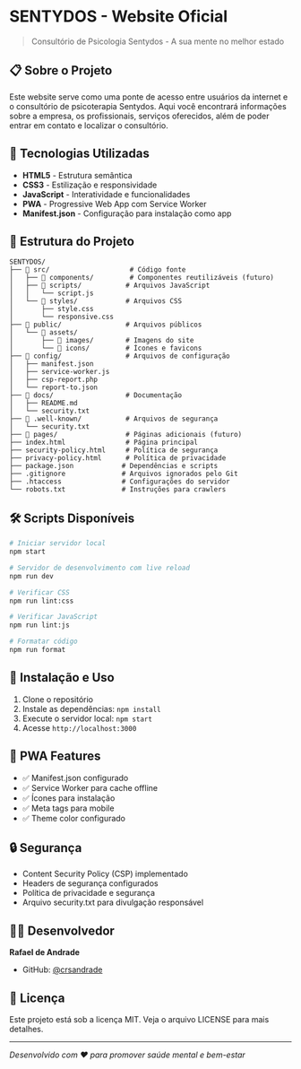 # SENTYDOS - Website Oficial

> Consultório de Psicologia Sentydos - A sua mente no melhor estado

## 📋 Sobre o Projeto

Este website serve como uma ponte de acesso entre usuários da internet e o consultório de psicoterapia Sentydos. Aqui você encontrará informações sobre a empresa, os profissionais, serviços oferecidos, além de poder entrar em contato e localizar o consultório.

## 🚀 Tecnologias Utilizadas

- **HTML5** - Estrutura semântica
- **CSS3** - Estilização e responsividade
- **JavaScript** - Interatividade e funcionalidades
- **PWA** - Progressive Web App com Service Worker
- **Manifest.json** - Configuração para instalação como app

## 📁 Estrutura do Projeto

```
SENTYDOS/
├── 📁 src/                    # Código fonte
│   ├── 📁 components/         # Componentes reutilizáveis (futuro)
│   ├── 📁 scripts/           # Arquivos JavaScript
│   │   └── script.js
│   └── 📁 styles/            # Arquivos CSS
│       ├── style.css
│       └── responsive.css
├── 📁 public/                # Arquivos públicos
│   └── 📁 assets/
│       ├── 📁 images/        # Imagens do site
│       └── 📁 icons/         # Ícones e favicons
├── 📁 config/                # Arquivos de configuração
│   ├── manifest.json
│   ├── service-worker.js
│   ├── csp-report.php
│   └── report-to.json
├── 📁 docs/                  # Documentação
│   ├── README.md
│   └── security.txt
├── 📁 .well-known/           # Arquivos de segurança
│   └── security.txt
├── 📁 pages/                 # Páginas adicionais (futuro)
├── index.html               # Página principal
├── security-policy.html     # Política de segurança
├── privacy-policy.html      # Política de privacidade
├── package.json            # Dependências e scripts
├── .gitignore              # Arquivos ignorados pelo Git
├── .htaccess               # Configurações do servidor
└── robots.txt              # Instruções para crawlers
```

## 🛠️ Scripts Disponíveis

```bash
# Iniciar servidor local
npm start

# Servidor de desenvolvimento com live reload
npm run dev

# Verificar CSS
npm run lint:css

# Verificar JavaScript
npm run lint:js

# Formatar código
npm run format
```

## 🔧 Instalação e Uso

1. Clone o repositório
2. Instale as dependências: `npm install`
3. Execute o servidor local: `npm start`
4. Acesse `http://localhost:3000`

## 📱 PWA Features

- ✅ Manifest.json configurado
- ✅ Service Worker para cache offline
- ✅ Ícones para instalação
- ✅ Meta tags para mobile
- ✅ Theme color configurado

## 🔒 Segurança

- Content Security Policy (CSP) implementado
- Headers de segurança configurados
- Política de privacidade e segurança
- Arquivo security.txt para divulgação responsável

## 👨‍💻 Desenvolvedor

**Rafael de Andrade**
- GitHub: [@crsandrade](https://github.com/crsandrade)

## 📄 Licença

Este projeto está sob a licença MIT. Veja o arquivo LICENSE para mais detalhes.

---

*Desenvolvido com ❤️ para promover saúde mental e bem-estar*
